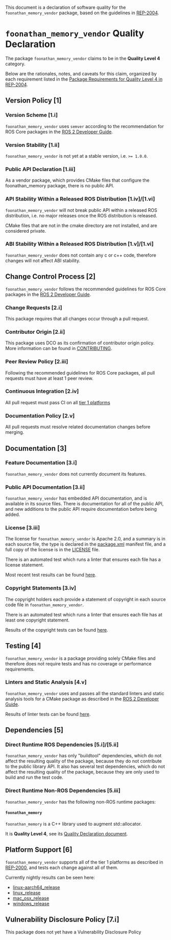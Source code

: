 This document is a declaration of software quality for the `foonathan_memory_vendor` package, based on the guidelines in [REP-2004](https://www.ros.org/reps/rep-2004.html).

# `foonathan_memory_vendor` Quality Declaration

The package `foonathan_memory_vendor` claims to be in the **Quality Level 4** category.

Below are the rationales, notes, and caveats for this claim, organized by each requirement listed in the [Package Requirements for Quality Level 4 in REP-2004](https://www.ros.org/reps/rep-2004.html).

## Version Policy [1]

### Version Scheme [1.i]

`foonathan_memory_vendor` uses `semver` according to the recommendation for ROS Core packages in the [ROS 2 Developer Guide](https://index.ros.org/doc/ros2/Contributing/Developer-Guide/#versioning).

### Version Stability [1.ii]

`foonathan_memory_vendor` is not yet at a stable version, i.e. `>= 1.0.0`.

### Public API Declaration [1.iii]

As a vendor package, which provides CMake files that configure the foonathan_memory package, there is no public API.

### API Stability Within a Released ROS Distribution [1.iv]/[1.vi]

`foonathan_memory_vendor` will not break public API within a released ROS distribution, i.e. no major releases once the ROS distribution is released.

CMake files that are not in the cmake directory are not installed, and are considered private.

### ABI Stability Within a Released ROS Distribution [1.v]/[1.vi]

`foonathan_memory_vendor` does not contain any c or c++ code, therefore changes will not affect ABI stability.

## Change Control Process [2]

`foonathan_memory_vendor` follows the recommended guidelines for ROS Core packages in the [ROS 2 Developer Guide](https://index.ros.org/doc/ros2/Contributing/Developer-Guide/#package-requirements).

### Change Requests [2.i]

This package requires that all changes occur through a pull request.

### Contributor Origin [2.ii]

This package uses DCO as its confirmation of contributor origin policy. More information can be found in [CONTRIBUTING](CONTRIBUTING.md).

### Peer Review Policy [2.iii]

Following the recommended guidelines for ROS Core packages, all pull requests must have at least 1 peer review.

### Continuous Integration [2.iv]

All pull request must pass CI on all [tier 1 platforms](https://www.ros.org/reps/rep-2000.html#support-tiers)

### Documentation Policy [2.v]

All pull requests must resolve related documentation changes before merging.

## Documentation [3]

### Feature Documentation [3.i]

`foonathan_memory_vendor` does not currently document its features.

### Public API Documentation [3.ii]

`foonathan_memory_vendor` has embedded API documentation, and is available in its source files.
There is documentation for all of the public API, and new additions to the public API require documentation before being added.

### License [3.iii]

The license for `foonathan_memory_vendor` is Apache 2.0, and a summary is in each source file, the type is declared in the [package.xml](package.xml) manifest file, and a full copy of the license is in the [LICENSE](../LICENSE) file.

There is an automated test which runs a linter that ensures each file has a license statement.

Most recent test results can be found [here](https://ci.ros2.org/view/nightly/job/nightly_linux_release/lastBuild/testReport/foonathan_memory_vendor/copyright/).

### Copyright Statements [3.iv]

The copyright holders each provide a statement of copyright in each source code file in `foonathan_memory_vendor`.

There is an automated test which runs a linter that ensures each file has at least one copyright statement.

Results of the copyright tests can be found [here](https://ci.ros2.org/view/nightly/job/nightly_linux_release/lastBuild/testReport/foonathan_memory_vendor/copyright/).

## Testing [4]

`foonathan_memory_vendor` is a package providing solely CMake files and therefore does not require tests and has no coverage or performance requirements.

### Linters and Static Analysis [4.v]

`foonathan_memory_vendor` uses and passes all the standard linters and static analysis tools for a CMake package as described in the [ROS 2 Developer Guide](https://index.ros.org/doc/ros2/Contributing/Developer-Guide/#linters).

Results of linter tests can be found [here](https://ci.ros2.org/view/nightly/job/nightly_linux_release/lastBuild/testReport/foonathan_memory_vendor/).

## Dependencies [5]

### Direct Runtime ROS Dependencies [5.i]/[5.ii]

`foonathan_memory_vendor` has only "buildtool" dependencies, which do not affect the resulting quality of the package, because they do not contribute to the public library API.
It also has several test dependencies, which do not affect the resulting quality of the package, because they are only used to build and run the test code.

### Direct Runtime Non-ROS Dependencies [5.iii]

`foonathan_memory_vendor` has the following non-ROS runtime packages:

#### `foonathan_memory`

`foonathan_memory` is a C++ library used to augment std::allocator.

It is **Quality Level 4**, see its [Quality Declaration document](QUALITY_DECLARATION_foonathan_memory.md).

## Platform Support [6]

`foonathan_memory_vendor` supports all of the tier 1 platforms as described in [REP-2000](https://www.ros.org/reps/rep-2000.html#support-tiers), and tests each change against all of them.

Currently nightly results can be seen here:
* [linux-aarch64_release](https://ci.ros2.org/view/nightly/job/nightly_linux-aarch64_release/lastBuild/testReport/foonathan_memory_vendor/)
* [linux_release](https://ci.ros2.org/view/nightly/job/nightly_linux_release/lastBuild/testReport/foonathan_memory_vendor/)
* [mac_osx_release](https://ci.ros2.org/view/nightly/job/nightly_osx_release/lastBuild/testReport/foonathan_memory_vendor/)
* [windows_release](https://ci.ros2.org/view/nightly/job/nightly_win_rel/lastBuild/testReport/foonathan_memory_vendor/)

## Vulnerability Disclosure Policy [7.i]

This package does not yet have a Vulnerability Disclosure Policy
